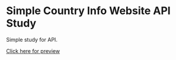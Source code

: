 # Simple Country Info Website API Study

Simple study for API.

[Click here for preview](https://malisuslu.github.io/country-app/)